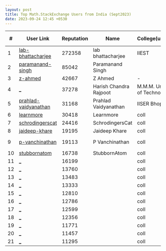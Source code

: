 ```yaml
---
layout: post
title: Top Math.StackExchange Users from India (Sept2023)
date: 2023-09-24 12:45 +0530
---
```


|#|User Link|Reputation|Name|College(undergrad)|Company(most well known)|
|---|---|---|---|---|---|
| 1 | [ lab-bhattacharjee ](https://math.stackexchange.com/users/33337) | 272358 | lab bhattacharjee | IIEST | RS Software |
| 2 | [ paramanand-singh ](https://math.stackexchange.com/users/72031) | 85042 | Paramanand Singh|||
| 3 | [ z-ahmed ](https://math.stackexchange.com/users/671540) | 42667 | Z Ahmed | - | - |
| 4 | [ _ ](https://math.stackexchange.com/users/210295) | 37278 | Harish Chandra Rajpoot | M.M.M. University of Technology | IITB Phd |
| 5 | [ prahlad-vaidyanathan ](https://math.stackexchange.com/users/89789) | 31168 | Prahlad Vaidyanathan | IISER Bhopal | IISER Bhopal(professor) |
| 6 | [ learnmore ](https://math.stackexchange.com/users/294365) | 30418 | Learnmore | coll | comp |
| 7 | [ schrodingerscat ](https://math.stackexchange.com/users/278967) | 24416 | SchrodingersCat | coll | comp |
| 8 | [ jaideep-khare ](https://math.stackexchange.com/users/421580) | 19195 | Jaideep Khare | coll | comp |
| 9 | [ p-vanchinathan ](https://math.stackexchange.com/users/28915) | 19113 | P Vanchinathan | coll | VIT Uiversit(professor) |
| 10 | [ stubbornatom ](https://math.stackexchange.com/users/321264) | 16738 | StubbornAtom | coll | comp |
| 11 | [ _ ](https://math.stackexchange.com/users/83973) | 16199 | | coll | comp |
| 12 | [ _ ](https://math.stackexchange.com/users/117002) | 13760 | | coll | comp |
| 13 | [ _ ](https://math.stackexchange.com/users/39526) | 13483 | | coll | comp |
| 14 | [ _ ](https://math.stackexchange.com/users/705) | 13333 | | coll | comp |
| 15 | [ _ ](https://math.stackexchange.com/users/174970) | 12810 | | coll | comp |
| 16 | [ _ ](https://math.stackexchange.com/users/31458) | 12786 | | coll | comp |
| 17 | [ _ ](https://math.stackexchange.com/users/90328) | 12599 | | coll | comp |
| 18 | [ _ ](https://math.stackexchange.com/users/30856) | 12356 | | coll | comp |
| 19 | [ _ ](https://math.stackexchange.com/users/769226) | 11771 | | coll | comp |
| 20 | [ _ ](https://math.stackexchange.com/users/378881) | 11457 | | coll | comp |
| 21 | [ _ ](https://math.stackexchange.com/users/59380) | 11295 | | coll | comp |

